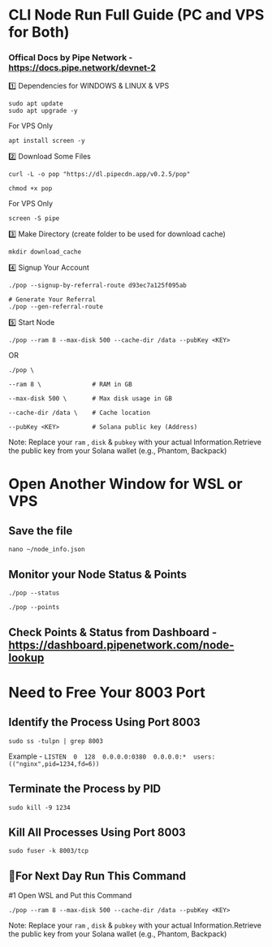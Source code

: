 # CLI Node Run Full Guide (PC and VPS for Both)

### Offical Docs by Pipe Network - https://docs.pipe.network/devnet-2

1️⃣ Dependencies for WINDOWS & LINUX & VPS
```
sudo apt update
sudo apt upgrade -y
```

For VPS Only
```
apt install screen -y
```

2️⃣ Download Some Files
```
curl -L -o pop "https://dl.pipecdn.app/v0.2.5/pop"
```
```
chmod +x pop
```

For VPS Only
```
screen -S pipe
```

3️⃣ Make Directory (create folder to be used for download cache)
```
mkdir download_cache
```

4️⃣ Signup Your Account
```
./pop --signup-by-referral-route d93ec7a125f095ab
```

```
# Generate Your Referral
./pop --gen-referral-route
```

5️⃣ Start Node
```
./pop --ram 8 --max-disk 500 --cache-dir /data --pubKey <KEY>
```

OR
```
./pop \

--ram 8 \              # RAM in GB

--max-disk 500 \       # Max disk usage in GB  

--cache-dir /data \    # Cache location

--pubKey <KEY>         # Solana public key (Address)
```

Note: Replace your `ram` , `disk` & `pubkey` with your actual Information.Retrieve the public key from your Solana wallet (e.g., Phantom, Backpack) 


# Open Another Window for WSL or VPS

## Save the file
```
nano ~/node_info.json
```

## Monitor your Node Status & Points
```
./pop --status
```
```
./pop --points
```

## Check Points & Status from Dashboard - https://dashboard.pipenetwork.com/node-lookup


# Need to Free Your 8003 Port

## Identify the Process Using Port 8003
```
sudo ss -tulpn | grep 8003
```

Example - ``` LISTEN  0  128  0.0.0.0:0380  0.0.0.0:*  users:(("nginx",pid=1234,fd=6)) ```

## Terminate the Process by PID
```
sudo kill -9 1234
```

## Kill All Processes Using Port 8003
```
sudo fuser -k 8003/tcp
```


## 🔶For Next Day Run This Command

#1 Open WSL and Put this Command 
```
./pop --ram 8 --max-disk 500 --cache-dir /data --pubKey <KEY>
```

Note: Replace your `ram` , `disk` & `pubkey` with your actual Information.Retrieve the public key from your Solana wallet (e.g., Phantom, Backpack)

